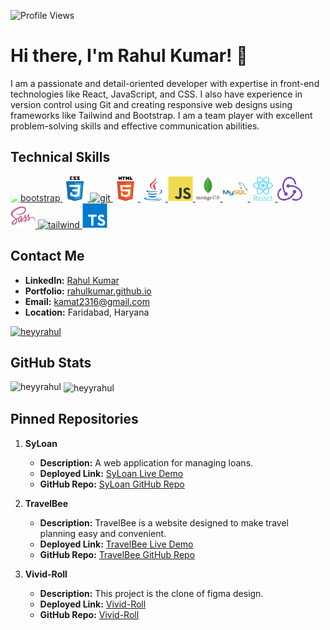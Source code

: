 
![Profile Views](https://komarev.com/ghpvc/?username=heyyrahul)
# Hi there, I'm Rahul Kumar! 👋

I am a passionate and detail-oriented developer with expertise in front-end technologies like React, JavaScript, and CSS. I also have experience in version control using Git and creating responsive web designs using frameworks like Tailwind and Bootstrap. I am a team player with excellent problem-solving skills and effective communication abilities.

## Technical Skills
<p align="left"> <a href="https://getbootstrap.com" target="_blank" rel="noreferrer"> <img src="https://upload.wikimedia.org/wikipedia/commons/thumb/b/b2/Bootstrap_logo.svg/2560px-Bootstrap_logo.svg.png" alt="bootstrap" width="40" height="40" style="filter: brightness(1.5);"/>
 </a> <a href="https://www.w3schools.com/css/" target="_blank" rel="noreferrer"> <img src="https://raw.githubusercontent.com/devicons/devicon/master/icons/css3/css3-original-wordmark.svg" alt="css3" width="40" height="40"/> </a> <a href="https://git-scm.com/" target="_blank" rel="noreferrer"> <img src="https://www.vectorlogo.zone/logos/git-scm/git-scm-icon.svg" alt="git" width="40" height="40"/> </a> <a href="https://www.w3.org/html/" target="_blank" rel="noreferrer"> <img src="https://raw.githubusercontent.com/devicons/devicon/master/icons/html5/html5-original-wordmark.svg" alt="html5" width="40" height="40"/> </a> <a href="https://www.java.com" target="_blank" rel="noreferrer"> <img src="https://raw.githubusercontent.com/devicons/devicon/master/icons/java/java-original.svg" alt="java" width="40" height="40"/> </a> <a href="https://developer.mozilla.org/en-US/docs/Web/JavaScript" target="_blank" rel="noreferrer"> <img src="https://raw.githubusercontent.com/devicons/devicon/master/icons/javascript/javascript-original.svg" alt="javascript" width="40" height="40"/> </a> <a href="https://www.mongodb.com/" target="_blank" rel="noreferrer"> <img src="https://raw.githubusercontent.com/devicons/devicon/master/icons/mongodb/mongodb-original-wordmark.svg" alt="mongodb" width="40" height="40"/> </a> <a href="https://www.mysql.com/" target="_blank" rel="noreferrer"> <img src="https://raw.githubusercontent.com/devicons/devicon/master/icons/mysql/mysql-original-wordmark.svg" alt="mysql" width="40" height="40"/> </a> <a href="https://reactjs.org/" target="_blank" rel="noreferrer"> <img src="https://raw.githubusercontent.com/devicons/devicon/master/icons/react/react-original-wordmark.svg" alt="react" width="40" height="40"/> </a> <a href="https://redux.js.org" target="_blank" rel="noreferrer"> <img src="https://raw.githubusercontent.com/devicons/devicon/master/icons/redux/redux-original.svg" alt="redux" width="40" height="40"/> </a> <a href="https://sass-lang.com" target="_blank" rel="noreferrer"> <img src="https://raw.githubusercontent.com/devicons/devicon/master/icons/sass/sass-original.svg" alt="sass" width="40" height="40"/> </a> <a href="https://tailwindcss.com/" target="_blank" rel="noreferrer"> <img src="https://www.vectorlogo.zone/logos/tailwindcss/tailwindcss-icon.svg" alt="tailwind" width="40" height="40"/> </a> <a href="https://www.typescriptlang.org/" target="_blank" rel="noreferrer"> <img src="https://raw.githubusercontent.com/devicons/devicon/master/icons/typescript/typescript-original.svg" alt="typescript" width="40" height="40"/> </a> </p>



## Contact Me
- **LinkedIn:** [Rahul Kumar](https://www.linkedin.com/in/heyyrahul/)
- **Portfolio:** [rahulkumar.github.io](https://rahulkumar.github.io)
- **Email:** kamat2316@gmail.com
- **Location:** Faridabad, Haryana

<p align="left"> <a href="https://github.com/ryo-ma/github-profile-trophy"><img src="https://github-profile-trophy.vercel.app/?username=heyyrahul" alt="heyyrahul" /></a> </p>


## GitHub Stats
<p><img align="left" src="https://github-readme-stats.vercel.app/api/top-langs?username=heyyrahul&show_icons=true&locale=en&layout=compact&theme=dark" alt="heyyrahul" /></p>

<p>&nbsp;<img align="center" src="https://github-readme-stats.vercel.app/api?username=heyyrahul&show_icons=true&locale=en&theme=dark" alt="heyyrahul" /></p>

## Pinned Repositories
1. **SyLoan**
   - **Description:**  A web application for managing loans.
   - **Deployed Link:** [SyLoan Live Demo](https://syloan.netlify.app/)
   - **GitHub Repo:** [SyLoan GitHub Repo](https://github.com/heyyrahul/python-magician-6789)
2. **TravelBee**
   - **Description:**  TravelBee is a website designed to make travel planning easy and convenient.
   - **Deployed Link:** [TravelBee Live Demo](https://travel-bee-1.netlify.app/)
   - **GitHub Repo:**  [TravelBee GitHub Repo](https://github.com/heyyrahul/code-rhapsody-3467)

3. **Vivid-Roll**
   - **Description:** This project is the clone of figma design.
   - **Deployed Link:** [Vivid-Roll](https://vivid-roll-405.netlify.app/)
   - **GitHub Repo:** [Vivid-Roll](https://github.com/heyyrahul/vivid-roll-405)
